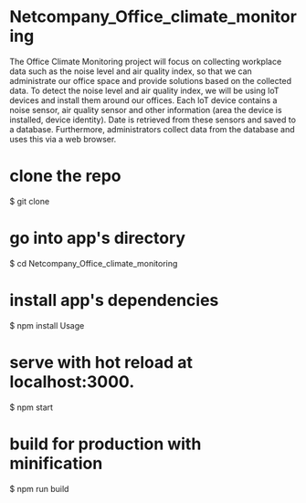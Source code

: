 # Netcompany_Office_climate_monitoring
The Office Climate Monitoring project will focus on collecting workplace data such as the noise level and air quality index, so that we can administrate our office space and provide solutions based on the collected data. To detect the noise level and air quality index, we will be using loT devices and install them around our offices. Each loT device contains a noise sensor, air quality sensor and other information (area the device is installed, device identity). Date is retrieved from these sensors and saved to a database. Furthermore, administrators collect data from the database and uses this via a web browser.

# clone the repo
$ git clone 

# go into app's directory
$ cd Netcompany_Office_climate_monitoring

# install app's dependencies
$ npm install
Usage
# serve with hot reload at localhost:3000.
$ npm start

# build for production with minification
$ npm run build
